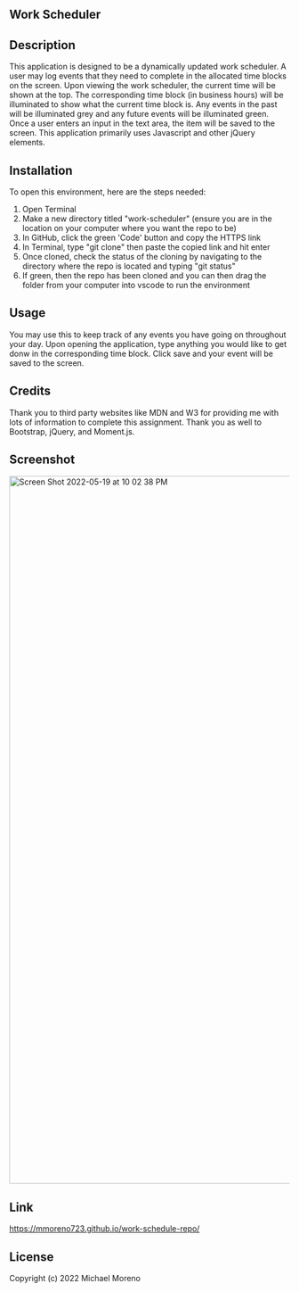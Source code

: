 ## Work Scheduler

## Description
This application is designed to be a dynamically updated work scheduler. A user may log events that they need to complete in the allocated time blocks on the screen. Upon viewing the work scheduler, the current time will be shown at the top. The corresponding time block (in business hours) will be illuminated to show what the current time block is. Any events in the past will be illuminated grey and any future events will be illuminated green. Once a user enters an input in the text area, the item will be saved to the screen. This application primarily uses Javascript and other jQuery elements. 

## Installation

To open this environment, here are the steps needed:

1. Open Terminal
2. Make a new directory titled "work-scheduler" (ensure you are in the location on your computer where you want the repo to be)
3. In GitHub, click the green 'Code' button and copy the HTTPS link
4. In Terminal, type "git clone" then paste the copied link and hit enter
5. Once cloned, check the status of the cloning by navigating to the directory where the repo is located and typing "git status"
6. If green, then the repo has been cloned and you can then drag the folder from your computer into vscode to run the environment

## Usage 
You may use this to keep track of any events you have going on throughout your day. Upon opening the application, type anything you would like to get donw in the corresponding time block. Click save and your event will be saved to the screen.

## Credits 
Thank you to third party websites like MDN and W3 for providing me with lots of information to complete this assignment. Thank you as well to Bootstrap, jQuery, and Moment.js.

## Screenshot
<img width="1269" alt="Screen Shot 2022-05-19 at 10 02 38 PM" src="https://user-images.githubusercontent.com/102837154/169433954-cfdd5ad1-a513-409f-9107-7145104cee20.png">

## Link 
https://mmoreno723.github.io/work-schedule-repo/
## License
Copyright (c) 2022 Michael Moreno
